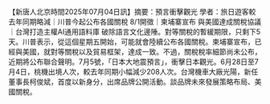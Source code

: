 【新唐人北京時間2025年07月04日訊】摘要：預言衝擊觀光 學者：旅日遊客較去年同期略減｜川普今起公布各國關稅 8/1開徵｜柬埔寨宣布 與美國達成關稅協議｜台灣打造主權AI通用語料庫 破除語言文化邊陲。對等關稅的暫緩期限，只剩下5天。川普表示，從這個星期五開始，可能就會陸續公布各國關稅。柬埔寨宣布，已經與美國，就對等關稅以及貿易框架，達成一致。不過，關稅稅率細節尚未公布，近期將公布聯合聲明。7月5號，「日本大地震預言」，衝擊日本觀光。6月28日至7月4日，桃機出境人次，較去年同期小幅減少208人次。台灣機車大廠光陽，新任董事長柯俊斌，首度以新身分，出席品牌公開活動。談品牌未來發展策略布局、美國關稅。
